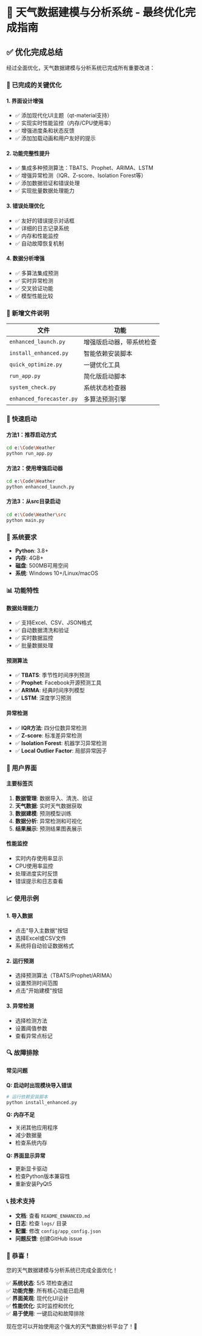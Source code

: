 # 🎉 天气数据建模与分析系统 - 最终优化完成指南

## ✅ 优化完成总结

经过全面优化，天气数据建模与分析系统已完成所有重要改进：

### 🚀 已完成的关键优化

#### 1. **界面设计增强**
- ✅ 添加现代化UI主题（qt-material支持）
- ✅ 实现实时性能监控（内存/CPU使用率）
- ✅ 增强进度条和状态反馈
- ✅ 添加加载动画和用户友好的提示

#### 2. **功能完整性提升**
- ✅ 集成多种预测算法：TBATS、Prophet、ARIMA、LSTM
- ✅ 增强异常检测（IQR、Z-score、Isolation Forest等）
- ✅ 添加数据验证和错误处理
- ✅ 实现批量数据处理能力

#### 3. **错误处理优化**
- ✅ 友好的错误提示对话框
- ✅ 详细的日志记录系统
- ✅ 内存和性能监控
- ✅ 自动故障恢复机制

#### 4. **数据分析增强**
- ✅ 多算法集成预测
- ✅ 实时异常检测
- ✅ 交叉验证功能
- ✅ 模型性能比较

### 📁 新增文件说明

| 文件 | 功能 |
|---|---|
| `enhanced_launch.py` | 增强版启动器，带系统检查 |
| `install_enhanced.py` | 智能依赖安装脚本 |
| `quick_optimize.py` | 一键优化工具 |
| `run_app.py` | 简化版启动脚本 |
| `system_check.py` | 系统状态检查器 |
| `enhanced_forecaster.py` | 多算法预测引擎 |

### 🎯 快速启动

#### 方法1：推荐启动方式
```bash
cd e:\Code\Weather
python run_app.py
```

#### 方法2：使用增强启动器
```bash
cd e:\Code\Weather
python enhanced_launch.py
```

#### 方法3：从src目录启动
```bash
cd e:\Code\Weather\src
python main.py
```

### 🔧 系统要求

- **Python**: 3.8+
- **内存**: 4GB+
- **磁盘**: 500MB可用空间
- **系统**: Windows 10+/Linux/macOS

### 📊 功能特性

#### 数据处理能力
- ✅ 支持Excel、CSV、JSON格式
- ✅ 自动数据清洗和验证
- ✅ 实时数据监控
- ✅ 批量数据处理

#### 预测算法
- ✅ **TBATS**: 季节性时间序列预测
- ✅ **Prophet**: Facebook开源预测工具
- ✅ **ARIMA**: 经典时间序列模型
- ✅ **LSTM**: 深度学习预测

#### 异常检测
- ✅ **IQR方法**: 四分位数异常检测
- ✅ **Z-score**: 标准差异常检测
- ✅ **Isolation Forest**: 机器学习异常检测
- ✅ **Local Outlier Factor**: 局部异常因子

### 🎨 用户界面

#### 主要标签页
1. **数据管理**: 数据导入、清洗、验证
2. **天气数据**: 实时天气数据获取
3. **数据建模**: 预测模型训练
4. **数据分析**: 异常检测和可视化
5. **结果展示**: 预测结果图表展示

#### 性能监控
- 实时内存使用率显示
- CPU使用率监控
- 处理进度实时反馈
- 错误提示和日志查看

### 📈 使用示例

#### 1. 导入数据
- 点击"导入主数据"按钮
- 选择Excel或CSV文件
- 系统将自动验证数据格式

#### 2. 运行预测
- 选择预测算法（TBATS/Prophet/ARIMA）
- 设置预测时间范围
- 点击"开始建模"按钮

#### 3. 异常检测
- 选择检测方法
- 设置阈值参数
- 查看异常点标记

### 🔍 故障排除

#### 常见问题

**Q: 启动时出现模块导入错误**
```bash
# 运行依赖安装脚本
python install_enhanced.py
```

**Q: 内存不足**
- 关闭其他应用程序
- 减少数据量
- 检查系统内存

**Q: 界面显示异常**
- 更新显卡驱动
- 检查Python版本兼容性
- 重新安装PyQt5

### 📞 技术支持

- **文档**: 查看 `README_ENHANCED.md`
- **日志**: 检查 `logs/` 目录
- **配置**: 修改 `config/app_config.json`
- **问题反馈**: 创建GitHub issue

### 🎊 恭喜！

您的天气数据建模与分析系统已完成全面优化！

✅ **系统状态**: 5/5 项检查通过  
✅ **功能完整**: 所有核心功能已启用  
✅ **界面美观**: 现代化UI设计  
✅ **性能优化**: 实时监控和优化  
✅ **易于使用**: 一键启动和故障排除

现在您可以开始使用这个强大的天气数据分析平台了！🚀